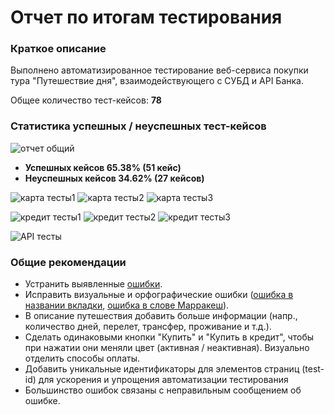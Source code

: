 # Отчет по итогам тестирования

### Краткое описание

Выполнено автоматизированное тестирование веб-сервиса покупки тура "Путешествие дня", взаимодействующего с СУБД и API Банка.

Общее количество тест-кейсов: **78**

### Статистика успешных / неуспешных тест-кейсов
![отчет общий](https://user-images.githubusercontent.com/107769528/211362516-6122516c-938d-4fad-8d09-c0c0a13ddc9d.png)

* **Успешных кейсов 65.38% (51 кейс)**
* **Неуспешных кейсов 34.62% (27 кейсов)**


![карта тесты1](https://user-images.githubusercontent.com/107769528/211362870-a80e7d58-fb6c-4d1b-ab2b-2c9783232fb8.png)
![карта тесты2](https://user-images.githubusercontent.com/107769528/211363788-35eb66dd-e5e4-4359-aa6b-3efdd351c858.png)
![карта тесты3](https://user-images.githubusercontent.com/107769528/211364209-2e062085-0ef5-488c-b294-57e082b2f785.png)

![кредит тесты1](https://user-images.githubusercontent.com/107769528/211363826-2c57e80c-74d4-4a53-b7da-b5e9a3c529de.png)
![кредит тесты2](https://user-images.githubusercontent.com/107769528/211363843-3e8af847-0e75-4881-91ed-677831b930b5.png)
![кредит тесты3](https://user-images.githubusercontent.com/107769528/211364260-b169e77a-cf4a-422c-804a-4bc6fcedab38.png)

![API тесты](https://user-images.githubusercontent.com/107769528/211363868-e5e2c9c6-9348-435a-8395-43cf58909559.png)











### Общие рекомендации
* Устранить выявленные [ошибки]().
* Исправить визуальные и орфографические ошибки ([ошибка в названии вкладки](), [ошибка в слове Марракеш]()).
* В описание путешествия добавить больше информации (напр., количество дней, перелет, трансфер, проживание и т.д.).
* Сделать одинаковыми кнопки "Купить" и "Купить в кредит", чтобы при нажатии они меняли цвет (активная / неактивная). Визуально отделить способы оплаты.
* Добавить уникальные идентификаторы для элементов страниц (test-id) для ускорения и упрощения автоматизации тестирования
* Большинство ошибок связаны с неправильным сообщением об ошибке.
